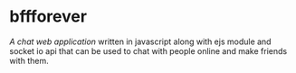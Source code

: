 # bffforever
*A chat web application* written in javascript along with ejs module and socket io api that can be used to chat with people online and make friends with them.
